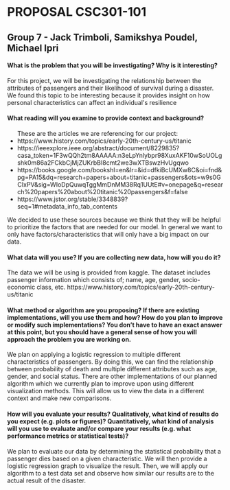 
<h1>PROPOSAL CSC301-101</h1>

<h2>Group 7 - Jack Trimboli, Samikshya Poudel, Michael Ipri</h2>

<h4>What is the problem that you will be investigating? Why is it interesting?</h4>
<p>
  For this project, we will be investigating the relationship between the attributes of passengers and their likelihood of survival during a disaster. We found this  topic to be interesting because it provides insight on how personal characteristics can affect an individual's resilience
</p>
<h4>What reading will you examine to provide context and background?</h4>
<p>
  <ul>
    These are the articles we are referencing for our project:
    <li>https://www.history.com/topics/early-20th-century-us/titanic  </li>
    <li>https://ieeexplore.ieee.org/abstract/document/8229835?casa_token=1F3wQQh2tm8AAAAA:n3eLpYnlybpr98XuxAKF10wSoUOLgshk0m86a2FCkbCjMjZUKrbBI8cmt2we3wXTBswzHvUgqwo
</li> <li>https://books.google.com/bookshl=en&lr=&id=dfkiBcUMXw8C&oi=fnd&pg=PA15&dq=research+papers+about+titanic+passengers&ots=w9s0GCIxPV&sig=WIoDpQuwqTggMmDnMM38Rq1UUtE#v=onepage&q=research%20papers%20about%20titanic%20passengers&f=false
 </li>
    <li>https://www.jstor.org/stable/3348839?seq=1#metadata_info_tab_contents</li>
    </ul>

   We decided to use these sources because we think that they will be helpful to prioritize the factors that are needed for our model. In general we want to only have factors/characteristics that will only have a big impact on our data.
</p>
<h4>What data will you use? If you are collecting new data, how will you do it?</h4>
<p>
   The data we will be using is provided from kaggle. The dataset includes passenger information which consists of; name, age, gender, socio-economic class, etc.
   https://www.history.com/topics/early-20th-century-us/titanic 
</p>
<h4>What method or algorithm are you proposing? If there are existing implementations, will you use them and how? How do you plan to improve or modify such implementations? You don’t have to have an exact answer at this point, but you should have a general sense of how you will approach the problem you are working on.</h4>
<p>
  We plan on applying a logistic regression to multiple different characteristics of passengers. By doing this, we can find the relationship between probability of death and multiple different attributes such as age, gender, and social status. There are other implementations of our planned algorithm which we currently plan to improve upon using different visualization methods. This will allow us to view the data in a different context and make new comparisons.
</p>
<h4>How will you evaluate your results? Qualitatively, what kind of results do you expect (e.g. plots or figures)? Quantitatively, what kind of analysis will you use to evaluate and/or compare your results (e.g. what performance metrics or statistical tests)?</h4>
<p>
  We plan to evaluate our data by determining the statistical probability that a passenger dies based on a given characteristic. We will then provide a logistic regression graph to visualize the result. Then, we will apply our algorithm to a test data set and observe how similar our results are to the actual result of the disaster.
</p>
